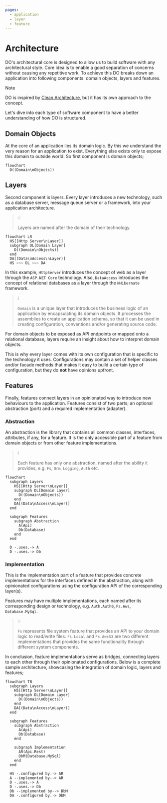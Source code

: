 ```yaml
---
pages:
  - application
  - layer
  - feature
---
```


# Architecture

DO's architectural core is designed to allow us to build software with any
architectural style. Core idea is to enable a good separation of concerns
without causing any repetitive work. To achieve this DO breaks down an
application into following components: domain objects, layers and features.

> [!NOTE]
>
> DO is inspired by [Clean Architecture][], but it has its own approach to the
> concept.

Let's dive into each type of software component to have a better understanding
of how DO is structured.

## Domain Objects

At the core of an application lies its domain logic. By this we understand the
very reason for an application to exist. Everything else exists only to expose
this domain to outside world. So first component is domain objects;

```mermaid
flowchart
  D((Domain\nObjects))
```

## Layers

Second component is layers. Every layer introduces a new technology, such as a
database server, message queue server or a framework, into your application
architecture.

> :bulb:
>
> Layers are named after the domain of their technology.

```mermaid
flowchart LR
  HS[[Http Server\nLayer]]
  subgraph DL[Domain Layer]
    D((Domain\nObjects))
  end
  DA[(Data\nAccess\nLayer)]
  HS ~~~ DL ~~~ DA
```

In this example, `HttpServer` introduces the concept of web as a layer through
the `ASP.NET Core` technology. Also, `DataAccess` introduces the concept of
relational databases as a layer through the `NHibernate` framework.

> :information_source:
>
> `Domain` is a unique layer that introduces the business logic of an
> application by encapsulating its domain objects. It processes the assemblies
> to create an application schema, so that it can be used in creating
> configuration, conventions and/or generating source code.

For domain objects to be exposed as API endpoints or mapped onto a relational
database, layers require an insight about how to interpret domain objects.

This is why every layer comes with its own configuration that is specific to
the technology it uses. Configurations may contain a set of helper classes
and/or facade methods that makes it easy to build a certain type of
configuration, but they do __not__ have opinions upfront.

## Features

Finally, features connect layers in an opinionated way to introduce new
behaviours to the application. Features consist of two parts; an optional
abstraction (port) and a required implementation (adapter).

### Abstraction

An abstraction is the library that contains all common classes, interfaces,
attributes, if any, for a feature. It is the only accessible part of a feature
from domain objects or from other feature implementations.

> :information_source:
>
> Each feature has only one abstraction, named after the ability it provides,
> e.g. `Fs`, `Orm`, `Logging`, `Auth` etc.

```mermaid
flowchart
  subgraph Layers
    HS[[Http Server\nLayer]]
    subgraph DL[Domain Layer]
      D((Domain\nObjects))
    end
    DA[(Data\nAccess\nLayer)]
  end

  subgraph Features
    subgraph Abstraction
      A(Api)
      Db(Database)
    end
  end

  D -.uses.-> A
  D -.uses.-> Db
```

### Implementation

This is the implementation part of a feature that provides concrete
implementations for the interfaces defined in the abstraction, along with
opinionated configurations using the configuration API of the corresponding
layer(s).

Features may have multiple implementations, each named after its corresponding
design or technology, e.g. `Auth.Auth0`, `Fs.Aws`, `Database.MySql`.

> :bulb:
>
> `Fs` represents file system feature that provides an API to your domain logic
> to read/write files. `Fs.Local` and `Fs.AwsS3` are two different
> implementations that provides the same functionality through different system
> components.

In conclusion, feature implementations serve as bridges, connecting layers to
each other through their opinionated configurations. Below is a complete sample
architecture, showcasing the integration of domain logic, layers and features;

```mermaid
flowchart TB
  subgraph Layers
    HS[[Http Server\nLayer]]
    subgraph DL[Domain Layer]
      D((Domain\nObjects))
    end
    DA[(Data\nAccess\nLayer)]
  end

  subgraph Features
    subgraph Abstraction
      A(Api)
      Db(Database)
    end

    subgraph Implementation
      AR(Api.Rest)
      DbM(Database.MySql)
    end
  end

  HS -.configured by.-> AR
  A --implemented by--> AR
  D -.uses.-> A
  D -.uses.-> Db
  Db --implemented by--> DbM
  DA -.configured by.-> DbM
```

[Clean Architecture]: https://learn.microsoft.com/en-us/dotnet/architecture/modern-web-apps-azure/common-web-application-architectures#clean-architecture
